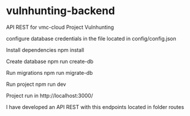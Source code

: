 # vulnhunting-backend
API REST for vmc-cloud Project Vulnhunting

configure database credentials in the file located in config/config.json

Install dependencies npm install

Create database npm run create-db

Run migrations npm run migrate-db

Run project npm run dev

Project run in http://localhost:3000/

I have developed an API REST with this endpoints located in folder routes
